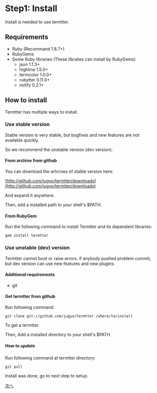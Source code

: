 # Step1: Install

Install is needed to use termtter.

## Requirements

* Ruby (Recommand 1.8.7+)
* RubyGems
* Some Ruby libraries (These libralies can install by RubyGems)
    * json 1.1.3+
    * highline 1.5.0+
    * termcolor 1.0.0+
    * rubytter 0.11.0+
    * notify 0.2.1+

## How to install

Termtter has multiple ways to install.

### Use stable version

Stable version is very stable, but bugfixes and new features are not available
quickly.

So we recommend the unstable version (dev version).

#### From archive from github

You can download the arhcives of stable version here:

[http://github.com/jugyo/termtter/downloads](http://github.com/jugyo/termtter/downloads)

And expand it anywhere.

Then, add a installed path to your shell's $PATH.

#### From RubyGem

Run the following command to install Termtter and its dependent libraries:

    gem install termtter


### Use unstable (dev) version

Termtter cannot boot or raise errors.  if anybody pushed problem commit, but
dev version can use new features and new plugins.

#### Additional requirements

* git

#### Get termtter from github

Run following command:

    git clone git://github.com/jugyo/termtter /where/to/install

To get a termtter.

Then, Add a installed directory to your shell's $PATH

##### How to update

Run following command at termtter directory:

    git pull

<!--
__TODO: translate this__

## PATHを通す

##### Windows (XP以降)

1. システムのコントロールパネルを開く
2. 詳細設定タブの環境変数を開く
3. ユーザー環境変数にPATHがなければ「作成」を開き、名前に"PATH",値に"Termtterへのパス/bin"を書いてOKを押す
4. あればPATHをクリックし「編集」を開き、項目の最初に"Termtterへのパス/bin:"を書いてOKを押す

##### Linux

使用中のシェルによって異なります。Googleなどで検索してください。

##### Mac OS X

シェルに共通して、/etc/pathsファイルに書き込むことで反映できます

* `sudo vim /etc/paths`など(vimの代わりにnanoなどを使用可能です)をシェルに入力し、パスワードを求められたら入力する
* 一番上の行に"Termtterへのパス/bin"を入力し保存、終了
* シェルを再起動

-->

Install was done, go to next step to setup.

[次へ](step2.ja.html)

